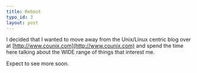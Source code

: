 ```yaml
--- 
title: Reboot
typo_id: 3
layout: post
---
```


I decided that I wanted to move away from the Unix/Linux centric blog over at [http://www.counix.com](http://www.counix.com) and spend the time here talking about the WIDE range of things that interest me.

Expect to see more soon.
